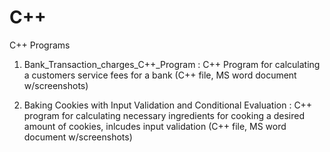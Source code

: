 # C++
C++ Programs

1) Bank_Transaction_charges_C++_Program : C++ Program for calculating a customers service fees for a bank (C++ file, MS word document w/screenshots)

2) Baking Cookies with Input Validation and Conditional Evaluation : C++ program for calculating necessary ingredients for cooking a desired amount of cookies, inlcudes input validation (C++ file, MS word document w/screenshots)
